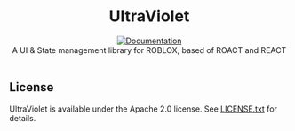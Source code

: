 <h1 align="center">UltraViolet</h1>
<div align="center">
	<a href="https://ShadowsIndeedWhisper.github.io/UltraViolet"><img src="https://img.shields.io/badge/docs-website-green.svg" alt="Documentation" /></a>
</div>

<div align="center">
	A UI & State management library for ROBLOX, based of ROACT and REACT
</div>

<div>&nbsp;</div>

## License
UltraViolet is available under the Apache 2.0 license. See [LICENSE.txt](LICENSE.txt) for details.